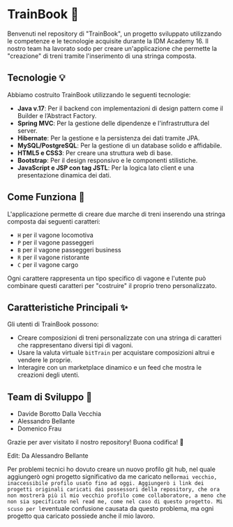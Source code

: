 # TrainBook 🚂

Benvenuti nel repository di "TrainBook", un progetto sviluppato utilizzando le competenze e le tecnologie acquisite durante la IDM Academy 16. Il nostro team ha lavorato sodo per creare un'applicazione che permette la "creazione" di treni tramite l'inserimento di una stringa composta.

## Tecnologie 💡

Abbiamo costruito TrainBook utilizzando le seguenti tecnologie:

- **Java v.17**: Per il backend con implementazioni di design pattern come il Builder e l’Abstract Factory.
- **Spring MVC**: Per la gestione delle dipendenze e l'infrastruttura del server.
- **Hibernate**: Per la gestione e la persistenza dei dati tramite JPA.
- **MySQL/PostgreSQL**: Per la gestione di un database solido e affidabile.
- **HTML5 e CSS3**: Per creare una struttura web di base.
- **Bootstrap**: Per il design responsivo e le componenti stilistiche.
- **JavaScript e JSP con tag JSTL**: Per la logica lato client e una presentazione dinamica dei dati.

## Come Funziona 🧩

L'applicazione permette di creare due marche di treni inserendo una stringa composta dai seguenti caratteri:

- `H` per il vagone locomotiva
- `P` per il vagone passeggeri
- `B` per il vagone passeggeri business
- `R` per il vagone ristorante
- `C` per il vagone cargo

Ogni carattere rappresenta un tipo specifico di vagone e l'utente può combinare questi caratteri per "costruire" il proprio treno personalizzato.

## Caratteristiche Principali ✨

Gli utenti di TrainBook possono:

- Creare composizioni di treni personalizzate con una stringa di caratteri che rappresentano diversi tipi di vagoni.
- Usare la valuta virtuale `bitTrain` per acquistare composizioni altrui e vendere le proprie.
- Interagire con un marketplace dinamico e un feed che mostra le creazioni degli utenti.

## Team di Sviluppo 🤝

- Davide Borotto Dalla Vecchia
- Alessandro Bellante
- Domenico Frau

Grazie per aver visitato il nostro repository! Buona codifica! 🎉

Edit:
Da Alessandro Bellante


Per problemi tecnici ho dovuto creare un nuovo profilo git hub, nel quale aggiungerò ogni progetto significativo da me caricato nell`ormai vecchio, inaccessibile profilo usato fino ad oggi.
Aggiungerò i link dei progetti originali caricati dai possessori della repository, che ora non mostrerà più il mio vecchio profilo come collaboratore, a meno che non sia specificato nel read me, come nel caso di questo progetto.
Mi scuso per l`eventuale confusione causata da questo problema, ma ogni progetto qua caricato possiede anche il mio lavoro.
